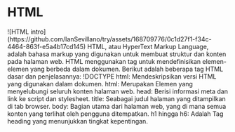 <h1>HTML</h1>
![HTML intro](https://github.com/IanSevillano/try/assets/168709776/0c1d27f1-f34c-4464-863f-e5a4b17cd145)
HTML, atau HyperText Markup Language, adalah bahasa markup yang digunakan untuk membuat struktur dan konten pada halaman web. HTML menggunakan tag untuk mendefinisikan elemen-elemen yang berbeda dalam dokumen. Berikut adalah beberapa tag HTML dasar dan penjelasannya:
!DOCTYPE html: Mendeskripsikan versi HTML yang digunakan dalam dokumen.
html: Merupakan Elemen yang menyelubungi seluruh konten halaman web.
head: Berisi informasi meta dan link ke script dan stylesheet.
title: Seabagai judul halaman yang ditampilkan di tab browser.
body: Bagian utama dari halaman web, yang di mana semua konten yang terlihat oleh pengguna ditempatkan.
h1 hingga h6: Adalah Tag heading yang menunjukkan tingkat kepentingan.
